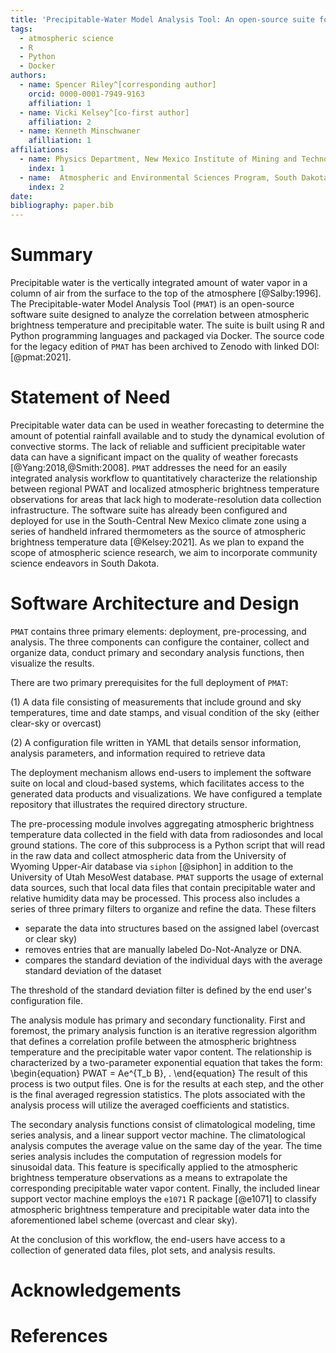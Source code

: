 ```yaml
---
title: 'Precipitable-Water Model Analysis Tool: An open-source suite for estimating precipitable water with low-cost instrumentation.'
tags:
  - atmospheric science
  - R
  - Python
  - Docker
authors:
  - name: Spencer Riley^[corresponding author]
    orcid: 0000-0001-7949-9163 
    affiliation: 1
  - name: Vicki Kelsey^[co-first author]
    affiliation: 2
  - name: Kenneth Minschwaner
    afilliation: 1
affiliations:
  - name: Physics Department, New Mexico Institute of Mining and Technology
    index: 1
  - name:  Atmospheric and Environmental Sciences Program, South Dakota School of Mines and Technology
    index: 2
date:
bibliography: paper.bib
---
```

# Summary
Precipitable water is the vertically integrated amount of water vapor in a column of air from the surface to the top of the atmosphere [@Salby:1996]. The Precipitable-water Model Analysis Tool (``PMAT``) is an open-source software suite designed to analyze the correlation between atmospheric brightness temperature and precipitable water. The suite is built using R and Python programming languages and packaged via Docker.  The source code for the legacy edition of ``PMAT`` has been archived to Zenodo with linked DOI: [@pmat:2021].

# Statement of Need
Precipitable water data can be used in weather forecasting to determine the amount of potential rainfall available and to study the dynamical evolution of convective storms. The lack of reliable and sufficient precipitable water data can have a significant impact on the quality of weather forecasts [@Yang:2018,@Smith:2008]. ``PMAT`` addresses the need for an easily integrated analysis workflow to quantitatively characterize the relationship between regional PWAT and localized atmospheric brightness temperature observations for areas that lack high to moderate-resolution data collection infrastructure. The software suite has already been configured and deployed for use in the South-Central New Mexico climate zone using a series of handheld infrared thermometers as the source of atmospheric brightness temperature data [@Kelsey:2021]. As we plan to expand the scope of atmospheric science research, we aim to incorporate community science endeavors in South Dakota.

# Software Architecture and Design
``PMAT`` contains three primary elements: deployment, pre-processing, and analysis. The three components can configure the container, collect and organize data, conduct primary and secondary analysis functions, then visualize the results. 

There are two primary prerequisites for the full deployment of ``PMAT``:

(1) A data file consisting of measurements that include ground and sky temperatures, time and date stamps, and visual condition of the sky (either clear-sky or overcast)

(2) A configuration file written in YAML that details sensor information, analysis parameters, and information required to retrieve data

The deployment mechanism allows end-users to implement the software suite on local and cloud-based systems, which facilitates access to the generated data products and visualizations. We have configured a template repository that illustrates the required directory structure. 
 
The pre-processing module involves aggregating atmospheric brightness temperature data collected in the field with data from radiosondes and local ground stations. The core of this subprocess is a Python script that will read in the raw data and collect atmospheric data from the University of Wyoming Upper-Air database via ``siphon`` [@siphon] in addition to the University of Utah MesoWest database. ``PMAT`` supports the usage of external data sources, such that local data files that contain precipitable water and relative humidity data may be processed. This process also includes a series of three primary filters to organize and refine the data. These filters

- separate the data into structures based on the assigned label (overcast or clear sky)
- removes entries that are manually labeled Do-Not-Analyze or DNA.
- compares the standard deviation of the individual days with the average standard deviation of the dataset

The threshold of the standard deviation filter is defined by the end user's configuration file. 

The analysis module has primary and secondary functionality. First and foremost, the primary analysis function is an iterative regression algorithm that defines a correlation profile between the atmospheric brightness temperature and the precipitable water vapor content. The relationship is characterized by a two-parameter exponential equation that takes the form:
\begin{equation}
PWAT = Ae^{T_b B}\, .
\end{equation}
The result of this process is two output files. One is for the results at each step, and the other is the final averaged regression statistics. The plots associated with the analysis process will utilize the averaged coefficients and statistics.

The secondary analysis functions consist of climatological modeling, time series analysis, and a linear support vector machine. The climatological analysis computes the average value on the same day of the year. The time series analysis includes the computation of regression models for sinusoidal data. This feature is specifically applied to the atmospheric brightness temperature observations as a means to extrapolate the corresponding precipitable water vapor content. Finally, the included linear support vector machine employs the ``e1071`` R package [@e1071] to classify atmospheric brightness temperature and precipitable water data into the aforementioned label scheme (overcast and clear sky).

At the conclusion of this workflow, the end-users have access to a collection of generated data files, plot sets, and analysis results.

# Acknowledgements

# References
